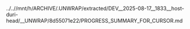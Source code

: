 ../..//mnt/h/ARCHIVE/.UNWRAP/extracted/DEV__2025-08-17__1833__host-duri-head/__UNWRAP/8d55071e22/PROGRESS_SUMMARY_FOR_CURSOR.md